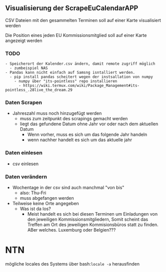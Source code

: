 ## Visualisierung der ScrapeEuCalendarAPP
CSV Dateien mit den gesammelten Terminen soll auf einer Karte visualisiert werden

Die Position eines jeden EU Kommissionsmitglied soll auf einer Karte angezeigt werden

### TODO
    - Speicherort der Kalender.csv ändern, damit remote zugriff möglich
      - zumbeispiel NAS
    - Pandas kann nicht einfach auf Samsng isntalliert werden.
      - pip install pandas scheitert wegen der instsallation von numpy
        - numpy über "its-pointless" repo installieren
          - https://wiki.termux.com/wiki/Package_Management#its-pointless_.28live_the_dream.29

### Daten Scrapen
- Jahreszahl muss noch hinzugefügt werden
  - muss zum zeitpunkt des scrapings gemacht werden
  - liegt das gefundene Datum ohne Jahr vor oder nach dem aktuellen Datum
    - Wenn vorher, muss es sich um das folgende Jahr handeln
    - wenn nachher handelt es sich um das aktuelle jahr

### Daten einlesen
  - csv einlesen

### Daten verändern
  - Wochentage in der csv sind auch manchmal "von bis"
    - also: Thu-Fri
    - muss abgefangen werden
  - Teilweise keine Orte angegeben
    - Was ist da los?
      - Meist handelt es sich bei diesen Terminen um Einladungen von den jeweiligen Kommissionsmitgliedern, Somit scheint das Treffen am Ort des jeweiligen Kommisionsbüros statt zu finden. ABer welches. Luxemburg oder Belgien???


# NTN
mögliche locales des Systems über bash:``locale -a`` herausfinden
